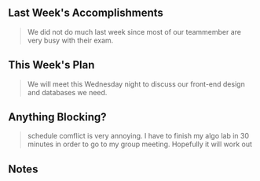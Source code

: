 ## Last Week's Accomplishments

> We did not do much last week since most of our teammember are very busy with their exam.

## This Week's Plan

> We will meet this Wednesday night to discuss our front-end design and databases we need. 

## Anything Blocking?

> schedule comflict is very annoying. I have to finish my algo lab in 30 minutes in order to go to my group meeting. Hopefully it will work out

## Notes

> 
